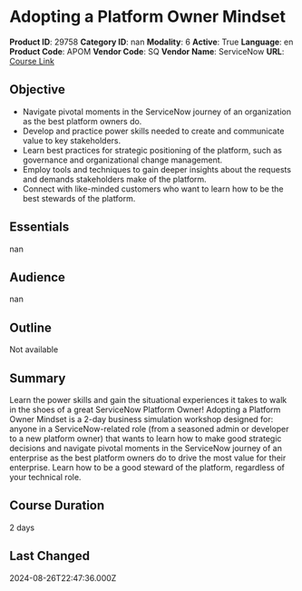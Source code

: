 # Adopting a Platform Owner Mindset

**Product ID**: 29758
**Category ID**: nan
**Modality**: 6
**Active**: True
**Language**: en
**Product Code**: APOM
**Vendor Code**: SQ
**Vendor Name**: ServiceNow
**URL**: [Course Link](https://www.fastlaneus.com/course/servicenow-apom)

## Objective
- Navigate pivotal moments in the ServiceNow journey of an organization as the best platform owners do.
- Develop and practice power skills needed to create and communicate value to key stakeholders.
- Learn best practices for strategic positioning of the platform, such as governance and organizational change management.
- Employ tools and techniques to gain deeper insights about the requests and demands stakeholders make of the platform.
- Connect with like-minded customers who want to learn how to be the best stewards of the platform.

## Essentials
nan

## Audience
nan

## Outline
Not available

## Summary
Learn the power skills and gain the situational experiences it takes to walk in the shoes of a great ServiceNow Platform Owner! Adopting a Platform Owner Mindset is a 2-day business simulation workshop designed for: anyone in a ServiceNow-related role (from a seasoned admin or developer to a new platform owner) that wants to learn how to make good strategic decisions and navigate pivotal moments in the ServiceNow journey of an enterprise as the best platform owners do to drive the most value for their enterprise. Learn how to be a good steward of the platform, regardless of your technical role.

## Course Duration
2 days

## Last Changed
2024-08-26T22:47:36.000Z

